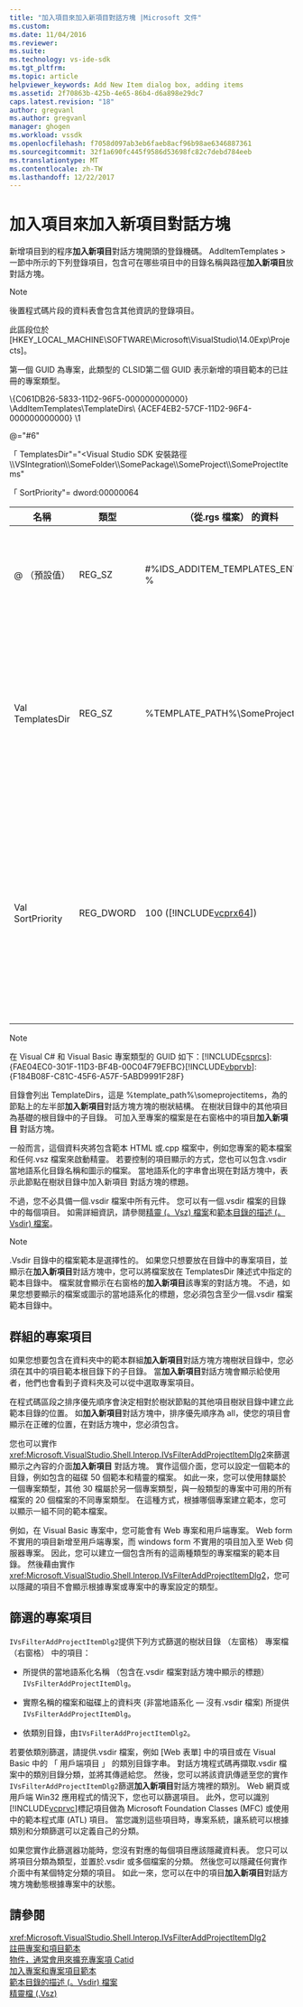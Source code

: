 ```yaml
---
title: "加入項目來加入新項目對話方塊 |Microsoft 文件"
ms.custom: 
ms.date: 11/04/2016
ms.reviewer: 
ms.suite: 
ms.technology: vs-ide-sdk
ms.tgt_pltfrm: 
ms.topic: article
helpviewer_keywords: Add New Item dialog box, adding items
ms.assetid: 2f70863b-425b-4e65-86b4-d6a898e29dc7
caps.latest.revision: "18"
author: gregvanl
ms.author: gregvanl
manager: ghogen
ms.workload: vssdk
ms.openlocfilehash: f7058d097ab3eb6faeb8acf96b98ae6346887361
ms.sourcegitcommit: 32f1a690fc445f9586d53698fc82c7debd784eeb
ms.translationtype: MT
ms.contentlocale: zh-TW
ms.lasthandoff: 12/22/2017
---
```

# <a name="adding-items-to-the-add-new-item-dialog-boxes"></a>加入項目來加入新項目對話方塊
新增項目到的程序**加入新項目**對話方塊開頭的登錄機碼。 AddItemTemplates > 一節中所示的下列登錄項目，包含可在哪些項目中的目錄名稱與路徑**加入新項目**放 對話方塊。  
  
> [!NOTE]
>  後置程式碼片段的資料表會包含其他資訊的登錄項目。  
  
 此區段位於 [HKEY_LOCAL_MACHINE\SOFTWARE\Microsoft\VisualStudio\14.0Exp\Projects]。  
  
 第一個 GUID 為專案，此類型的 CLSID第二個 GUID 表示新增的項目範本的已註冊的專案類型。  
  
 \\{C061DB26-5833-11D2-96F5-000000000000} \AddItemTemplates\TemplateDirs\ {ACEF4EB2-57CF-11D2-96F4-000000000000} \1  
  
 @="#6"  
  
 「 TemplatesDir"="\<Visual Studio SDK 安裝路徑\\\VSIntegration\\\SomeFolder\\\SomePackage\\\SomeProject\\\SomeProjectItems"  
  
 「 SortPriority"= dword:00000064  
  
|名稱|類型|（從.rgs 檔案） 的資料|描述|  
|----------|----------|-----------------------------|-----------------|  
|@ （預設值）|REG_SZ|#%IDS_ADDITEM_TEMPLATES_ENTRY %|資源識別碼**加入項目**範本。|  
|Val TemplatesDir|REG_SZ|%TEMPLATE_PATH%\SomeProjectItems|顯示的對話方塊中的專案項目路徑**加入新項目**精靈。|  
|Val SortPriority|REG_DWORD|100 ([!INCLUDE[vcprx64](../../extensibility/internals/includes/vcprx64_md.md)])|決定排序順序中的樹狀結構節點中顯示的檔案**加入新項目** 對話方塊。|  
  
> [!NOTE]
>  在 Visual C# 和 Visual Basic 專案類型的 GUID 如下：[!INCLUDE[csprcs](../../data-tools/includes/csprcs_md.md)]: {FAE04EC0-301F-11D3-BF4B-00C04F79EFBC}[!INCLUDE[vbprvb](../../code-quality/includes/vbprvb_md.md)]: {F184B08F-C81C-45F6-A57F-5ABD9991F28F}  
  
 目錄會列出 TemplateDirs，這是 %template_path%\someprojectitems，為的節點上的左半部**加入新項目**對話方塊方塊的樹狀結構。 在樹狀目錄中的其他項目為基礎的根目錄中的子目錄。 可加入至專案的檔案是在右窗格中的項目**加入新項目** 對話方塊。  
  
 一般而言，這個資料夾將包含範本 HTML 或.cpp 檔案中，例如您專案的範本檔案和任何.vsz 檔案來啟動精靈。 若要控制的項目顯示的方式，您也可以包含.vsdir 當地語系化目錄名稱和圖示的檔案。 當地語系化的字串會出現在對話方塊中，表示此節點在樹狀目錄中加入新項目 對話方塊的標題。  
  
 不過，您不必具備一個.vsdir 檔案中所有元件。 您可以有一個.vsdir 檔案的目錄中的每個項目。 如需詳細資訊，請參閱[精靈 (。Vsz) 檔案](../../extensibility/internals/wizard-dot-vsz-file.md)和[範本目錄的描述 (。Vsdir) 檔案](../../extensibility/internals/template-directory-description-dot-vsdir-files.md)。  
  
> [!NOTE]
>  .Vsdir 目錄中的檔案範本是選擇性的。 如果您只想要放在目錄中的專案項目，並顯示在**加入新項目**對話方塊中，您可以將檔案放在 TemplatesDir 陳述式中指定的範本目錄中。 檔案就會顯示在右窗格的**加入新項目**該專案的對話方塊。 不過，如果您想要顯示的檔案或圖示的當地語系化的標題，您必須包含至少一個.vsdir 檔案範本目錄中。  
  
## <a name="grouping-project-items"></a>群組的專案項目  
 如果您想要包含在資料夾中的範本群組**加入新項目**對話方塊方塊樹狀目錄中，您必須在其中的項目範本根目錄下的子目錄。 當**加入新項目**對話方塊會顯示給使用者，他們也會看到子資料夾及可以從中選取專案項目。  
  
 在程式碼區段之排序優先順序會決定相對於樹狀節點的其他項目樹狀目錄中建立此範本目錄的位置。 如**加入新項目**對話方塊中，排序優先順序為 all，使您的項目會顯示在正確的位置，在對話方塊中，您必須包含。  
  
 您也可以實作<xref:Microsoft.VisualStudio.Shell.Interop.IVsFilterAddProjectItemDlg2>來篩選顯示之內容的介面**加入新項目** 對話方塊。 實作這個介面，您可以設定一個範本的目錄，例如包含的磁碟 50 個範本和精靈的檔案。 如此一來，您可以使用隸屬於一個專案類型，其他 30 檔屬於另一個專案類型，與一般類型的專案中可用的所有檔案的 20 個檔案的不同專案類型。 在這種方式，根據哪個專案建立範本，您可以顯示一組不同的範本檔案。  
  
 例如，在 Visual Basic 專案中，您可能會有 Web 專案和用戶端專案。 Web form 不實用的項目新增至用戶端專案，而 windows form 不實用的項目加入至 Web 伺服器專案。 因此，您可以建立一個包含所有的這兩種類型的專案檔案的範本目錄。 然後藉由實作<xref:Microsoft.VisualStudio.Shell.Interop.IVsFilterAddProjectItemDlg2>，您可以隱藏的項目不會顯示根據專案或專案中的專案設定的類型。  
  
## <a name="filtering-project-items"></a>篩選的專案項目  
 `IVsFilterAddProjectItemDlg2`提供下列方式篩選的樹狀目錄 （左窗格） 專案檔 （右窗格） 中的項目：  
  
-   所提供的當地語系化名稱 （包含在.vsdir 檔案對話方塊中顯示的標題） `IVsFilterAddProjectItemDlg`。  
  
-   實際名稱的檔案和磁碟上的資料夾 (非當地語系化 — 沒有.vsdir 檔案) 所提供`IVsFilterAddProjectItemDlg`。  
  
-   依類別目錄，由`IVsFilterAddProjectItemDlg2`。  
  
 若要依類別篩選，請提供.vsdir 檔案，例如 [Web 表單] 中的項目或在 Visual Basic 中的 「 用戶端項目 」 的類別目錄字串。 對話方塊程式碼再擷取.vsdir 檔案中的類別目錄分類，並將其傳遞給您。 然後，您可以將該資訊傳遞至您的實作`IVsFilterAddProjectItemDlg2`篩選**加入新項目**對話方塊裡的類別。 Web 網頁或用戶端 Win32 應用程式的情況下，您也可以篩選項目。 此外，您可以識別[!INCLUDE[vcprvc](../../code-quality/includes/vcprvc_md.md)]標記項目做為 Microsoft Foundation Classes (MFC) 或使用中的範本程式庫 (ATL) 項目。 當您識別這些項目時，專案系統，讓系統可以根據類別和分類篩選可以定義自己的分類。  
  
 如果您實作此篩選器功能時，您沒有對應的每個項目應該隱藏資料表。 您只可以將項目分類為類型，並置於.vsdir 或多個檔案的分類。 然後您可以隱藏任何實作介面中有某個特定分類的項目。 如此一來，您可以在中的項目**加入新項目**對話方塊方塊動態根據專案中的狀態。  
  
## <a name="see-also"></a>請參閱  
 <xref:Microsoft.VisualStudio.Shell.Interop.IVsFilterAddProjectItemDlg2>   
 [註冊專案和項目範本](../../extensibility/internals/registering-project-and-item-templates.md)   
 [物件，通常會用來擴充專案項 Catid](../../extensibility/internals/catids-for-objects-that-are-typically-used-to-extend-projects.md)   
 [加入專案和專案項目範本](../../extensibility/internals/adding-project-and-project-item-templates.md)   
 [範本目錄的描述 (。Vsdir) 檔案](../../extensibility/internals/template-directory-description-dot-vsdir-files.md)   
 [精靈檔 (.Vsz)](../../extensibility/internals/wizard-dot-vsz-file.md)